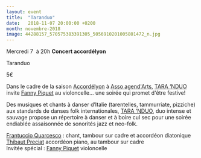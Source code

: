 ```yaml
---
layout: event
title:  "Taranduo"
date:   2018-11-07 20:00:00 +0200
month: novembre-2018
image: 44288157_570575383391305_5056910201005801472_n.jpg
---
```



Mercredi 7  à 20h
**Concert accordélyon**

Taranduo

5€

Dans le cadre de la saison <a href="https://www.facebook.com/accordelyon/" target="_blank" rel="noopener noreferrer">Accordélyon</a> à <a href="https://www.facebook.com/agendarts/" target="_blank" rel="noopener noreferrer">Asso agend'Arts</a>, <a href="https://www.facebook.com/taranduo/" target="_blank" rel="noopener noreferrer">TARA &lsquo;NDUO</a> invite <a href="https://www.facebook.com/fanochecloche" target="_blank" rel="noopener noreferrer">Fanny Piquet</a> au violoncelle... une soirée qui promet d'être festive!

Des musiques et chants à danser d’Italie (tarentelles, tammurriate, pizziche) aux standards de danses folk internationales, <a href="https://www.facebook.com/taranduo/" target="_blank" rel="noopener noreferrer">TARA &lsquo;NDUO</a>, duo intense et sauvage propose un répertoire à danser et à boire cul sec pour une soirée endiablée assaisonnée de sonorités jazz et neo-folk.

<a href="https://www.facebook.com/frantuccioquarcesco" target="_blank" rel="noopener noreferrer">Frantuccio Quarcesco</a> : chant, tambour sur cadre et accordéon diatonique  
<a href="https://www.facebook.com/profile.php?id=1444963852" target="_blank" rel="noopener noreferrer">Thibaut Preciat</a> accordéon piano, au tambour sur cadre  
Invitée spécial : <a href="https://www.facebook.com/fanochecloche" target="_blank" rel="noopener noreferrer">Fanny Piquet</a> violoncelle